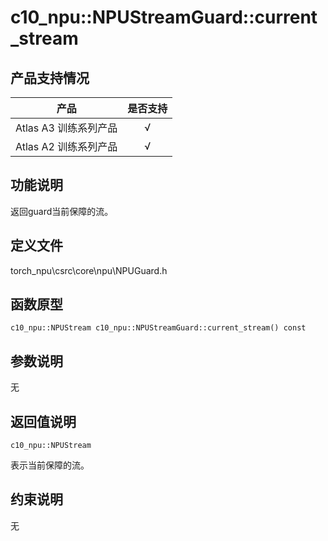 # c10_npu::NPUStreamGuard::current_stream

## 产品支持情况

| 产品                                                         | 是否支持 |
| ------------------------------------------------------------ | :------: |
|<term>Atlas A3 训练系列产品</term>            |    √     |
|<term>Atlas A2 训练系列产品</term>  | √   |

## 功能说明

返回guard当前保障的流。

## 定义文件

torch_npu\csrc\core\npu\NPUGuard.h

## 函数原型

```
c10_npu::NPUStream c10_npu::NPUStreamGuard::current_stream() const
```

## 参数说明

无

## 返回值说明

`c10_npu::NPUStream`

表示当前保障的流。

## 约束说明

无
